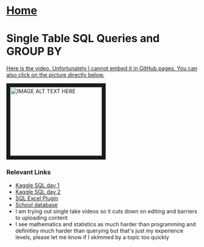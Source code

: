 # <a href="https://angelddaz.github.io/bridgetomasters/"> Home </a>

# Single Table SQL Queries and GROUP BY

[Here is the video. Unfortunately I cannot embed it in GitHub pages.
You can also click on the picture directly below.](https://youtu.be/4ZQyFwON9kU)

<a href="http://www.youtube.com/watch?feature=player_embedded&v=4ZQyFwON9kU
" target="_blank"><img src="http://img.youtube.com/vi/4ZQyFwON9kU/0.jpg" 
alt="IMAGE ALT TEXT HERE" width="240" height="180" border="10" /></a>

### Relevant Links
* <a href="https://www.kaggle.com/rtatman/sql-scavenger-hunt-day-1/"> Kaggle SQL day 1 </a> 
* <a href="https://www.kaggle.com/rtatman/sql-scavenger-hunt-day-2/"> Kaggle SQL day 2 </a>  
* <a href="https://www.querystorm.com/"> SQL Excel Plugin </a>  
* <a href="https://github.com/angelddaz/bridgetomasters/blob/master/DBs/schooldb.xlsx"> School database </a>
* I am trying out single take videos so it cuts down on editing and barriers to uploading content
* I see mathematics and statistics as much harder than programming and definitley much harder than querying but that's just my experience levels, please let me know if I skimmed by a topic too quickly
